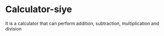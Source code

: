 # Calculator-siye
It is a calculator that can perform addition, subtraction, multiplication and division 
